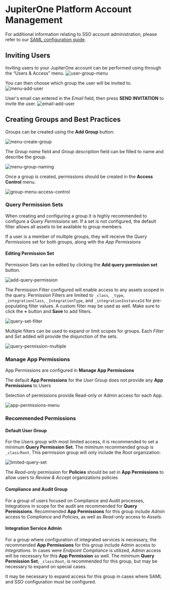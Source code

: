 # JupiterOne Platform Account Management

For additional information relating to SSO account administration, please refer to our [SAML configuration guide](https://support.jupiterone.io/hc/en-us/articles/360022903353-Configure-SAML-SSO-Integration).


## Inviting Users

Inviting users to your JupiterOne account can be performed using through the “Users & Access” menu.
![user-group-menu](../assets/j1acct-user-group-menu.png)


You can then choose which group the user will be invited to.
![menu-add-user](../assets/j1acct-menu-add-user.png)

User's email can entered in the _Email_ field, then press **SEND INVITATION** to invite the user.
![email-add-user](../assets/j1acct-email-add-user.png)


## Creating Groups and Best Practices 

Groups can be created using the **Add Group** button:

![menu-create-group](../assets/j1acct-menu-add-group.png)

The _Group name_ field and _Group description_ field can be filled to name and describe the group.

![menu-group-naming](../assets/j1acct-menu-group-naming.png)

Once a group is created, permissions should be created in the **Access Control** menu.

![group-menu-access-control](../assets/j1acct-group-menu-access-control.png)

### Query Permission Sets

When creating and configuring a group it is highly recommended to configure a _Query Permissions_ set.  If a set is not configured, the default filter allows all assets to be available to group members. 

If a user is a member of multiple groups, they will receive the _Query Permissions_ set for both groups, along with the _App Permissions_

#### Editing Permission Set

Permission Sets can be edited by clicking the **Add query permission set** button.  

![add-query-permission](../assets/j1acct-add-query-permission.png)

The Permission Filter configured will enable access to any assets scoped in the query.  Permission Filters are limited to `_class`,` _type`, `_integrationClass`, `_IntegrationType`, and `_integrationInstanceId` for pre-populating filter values.  A custom filter may be used as well. Make sure to click the **+** button and **Save** to add filters.

![query-set-filter](../assets/j1acct-query-set-filter.png)

Multiple filters can be used to expand or limit scopes for groups.  Each _Filter_ and _Set_ added will provide the disjunction of the sets. 

![query-permission-multiple](../assets/j1acct-query-permission-multiple.png)

### Manage App Permissions

App Permissions are configured in **Manage App Permissions** 

The default **App Permissions** for the _User_ Group does not provide any **App Permissions** to Users

Selection of permissions provide Read-only or Admin access for each App. 

![app-permissions-menu](../assets/j1acct-app-permissions-menu.png)


### Recommended Permissions


#### Default User Group

For the _Users_ group with most limited access, it is recommended to set a minimum **Query Permission Set**. The miminum recommended group is `_class`:`Root`. This permission group will only include the Root organization:

![limited-query-set](../assets/j1acct-limited-query-set.png)

The _Read-only_ permission for **Policies** should be set in **App Permissions** to allow users to _Review & Accept_ organizations policies


#### Compliance and Audit Group

For a group of users focused on Compliance and Audit processes, Integrations in scope for the audit are recommended for **Query Permissions**.  Recommended **App Permissions** for this group include _Admin_ access to _Compliance_ and _Policies_, as well as _Read-only_ access to _Assets_.

#### Integration Service Admin

For a group where configuration of integrated services is necessary, the recommended **App Permissions** for this group include Admin access to _Integrations_. In cases were _Endpoint Compliance_ is utilized, _Admin_ access will be necessary for this **App Permission** as well. The minimum **Query Permission Set**, `_class`:`Root`, is recommended for this group, but may be necessary to expand on special cases.

It may be necessary to expand access for this group in cases where SAML and SSO configuration must be configured.


